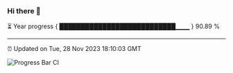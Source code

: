 ### Hi there 👋

⏳ Year progress { ███████████████████████████▁▁▁ } 90.89 %

---

⏰ Updated on Tue, 28 Nov 2023 18:10:03 GMT

![Progress Bar CI](https://github.com/Shyam-Makwana/GitHub-Actions-Demo/workflows/Progress%20Bar%20CI/badge.svg)
